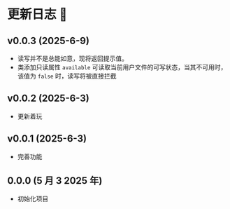 # 更新日志 📔

## v0.0.3 (2025-6-9)

- 读写并不是总能如意，现将返回提示值。
- 类添加只读属性 `available` 可读取当前用户文件的可写状态，当其不可用时，该值为 `false` 时，读写将被直接拦截

## v0.0.2 (2025-6-3)

- 更新着玩

## v0.0.1 (2025-6-3)

- 完善功能

## 0.0.0 (5 月 3 2025 年)

- 初始化项目
